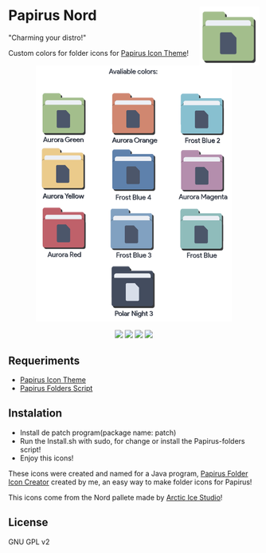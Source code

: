 <img src="Images/image1.png" alt="Logo" align="right" /> Papirus Nord
=====

"Charming your distro!"

Custom colors for folder icons for <a href="https://github.com/PapirusDevelopmentTeam/papirus-icon-theme">Papirus Icon Theme</a>!

<p align="center">
  <img widt="269" height="514" src="Images/image.png">
</p>

<p align="center">
  <img src="https://img.shields.io/github/release/Joshaby/Papirus-Nord?color=red&style=for-the-badge">
  <img src="https://img.shields.io/github/issues/Joshaby/Papirus-Nord?color=violet&style=for-the-badge">
  <img src="https://img.shields.io/github/forks/Joshaby/Papirus-Nord?color=teal&style=for-the-badge">
  <img src="https://img.shields.io/github/stars/Joshaby/Papirus-Nord?style=for-the-badge">
</p>

## Requeriments

 - <a href="https://github.com/PapirusDevelopmentTeam/papirus-icon-theme">Papirus Icon Theme</a>
 - <a href="https://github.com/PapirusDevelopmentTeam/papirus-folders">Papirus Folders Script</a>

## Instalation
 - Install de patch program(package name: patch)
 - Run the Install.sh with sudo, for change or install the Papirus-folders script!
 - Enjoy this icons!


These icons were created and named for a Java program, <a href="https://github.com/Joshaby/Papirus-Folder-Icon-Creator">Papirus Folder Icon Creator</a> created by me, an easy way to make folder icons for Papirus!

This icons come from the Nord pallete made by <a href="https://github.com/arcticicestudio/nord">Arctic Ice Studio</a>!

## License

GNU GPL v2